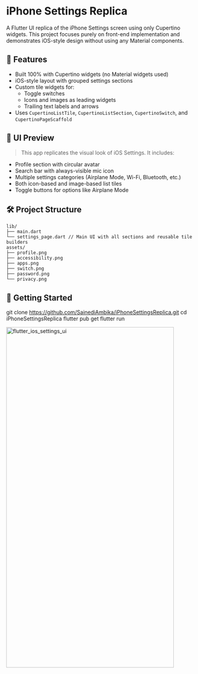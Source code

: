 # iPhone Settings Replica

A Flutter UI replica of the iPhone Settings screen using only Cupertino widgets. This project focuses purely on front-end implementation and demonstrates iOS-style design without using any Material components.

## 📱 Features

- Built 100% with Cupertino widgets (no Material widgets used)
- iOS-style layout with grouped settings sections
- Custom tile widgets for:
  - Toggle switches
  - Icons and images as leading widgets
  - Trailing text labels and arrows
- Uses `CupertinoListTile`, `CupertinoListSection`, `CupertinoSwitch`, and `CupertinoPageScaffold`

## 📸 UI Preview

> This app replicates the visual look of iOS Settings. It includes:
- Profile section with circular avatar
- Search bar with always-visible mic icon
- Multiple settings categories (Airplane Mode, Wi-Fi, Bluetooth, etc.)
- Both icon-based and image-based list tiles
- Toggle buttons for options like Airplane Mode

## 🛠 Project Structure
```
lib/
├── main.dart
└── settings_page.dart // Main UI with all sections and reusable tile builders
assets/
├── profile.png
├── accessibility.png
├── apps.png
├── switch.png
├── password.png
└── privacy.png
```


## 🧪 Getting Started
git clone https://github.com/SainediAmbika/iPhoneSettingsReplica.git
cd iPhoneSettingsReplica
flutter pub get
flutter run


<img width="445" height="903" alt="flutter_ios_settings_ui" src="https://github.com/user-attachments/assets/8f71006b-036b-4516-90be-f0e14f2acb8d" />


